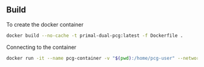 ## Build
To create the docker container
```bash
docker build --no-cache -t primal-dual-pcg:latest -f Dockerfile .
```

Connecting to the container
```bash
docker run -it --name pcg-container -v "$(pwd):/home/pcg-user" --network host primal-dual-pcg:latest
```
